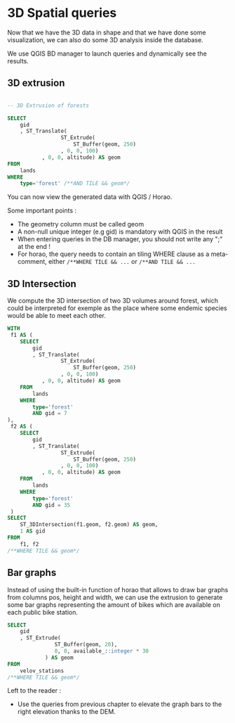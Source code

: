 3D Spatial queries
==================

Now that we have the 3D data in shape and that we have done some visualization, we can also do some 3D analysis inside the database.

We use QGIS BD manager to launch queries and dynamically see the results.

3D extrusion
------------

```SQL

-- 3D Extrusion of forests

SELECT 
    gid
    , ST_Translate(
                 ST_Extrude(
                     ST_Buffer(geom, 250)
                 , 0, 0, 100)
           , 0, 0, altitude) AS geom
FROM
    lands 
WHERE 
    type='forest' /**AND TILE && geom*/
```

You can now view the generated data with QGIS / Horao.

Some important points :
* The geometry column must be called geom
* A non-null unique integer (e.g gid) is mandatory with QGIS in the result
* When entering queries in the DB manager, you should not write any ";" at the end !
* For horao, the query needs to contain an tiling WHERE clause as a meta-comment, either ``/**WHERE TILE && ...`` or ``/**AND TILE && ...``

3D Intersection
----------------

We compute the 3D intersection of two 3D volumes around forest, which could be interpreted for exemple as the place where some endemic species would be able to meet each other.

```SQL
WITH 
 f1 AS (
    SELECT 
        gid
        , ST_Translate(
                 ST_Extrude(
                     ST_Buffer(geom, 250)
                 , 0, 0, 100)
           , 0, 0, altitude) AS geom
    FROM 
        lands 
    WHERE 
        type='forest'
        AND gid = 7
),
 f2 AS (
    SELECT 
        gid
        , ST_Translate(
                 ST_Extrude(
                     ST_Buffer(geom, 250)
                 , 0, 0, 100)
           , 0, 0, altitude) AS geom
    FROM 
        lands 
    WHERE 
        type='forest'
        AND gid = 35
 )
SELECT 
    ST_3DIntersection(f1.geom, f2.geom) AS geom, 
    1 AS gid
FROM 
    f1, f2
/**WHERE TILE && geom*/
```

Bar graphs
----------

Instead of using the built-in function of horao that allows to draw bar graphs from columns pos, height and width, we can use the extrusion to generate some bar graphs representing the amount of bikes which are available on each public bike station.

```SQL
SELECT 
    gid
    , ST_Extrude(
               ST_Buffer(geom, 20),
               0, 0, available_::integer * 30
            ) AS geom
FROM
    velov_stations
/**WHERE TILE && geom*/
```

Left to the reader :
* Use the queries from previous chapter to elevate the graph bars to the right elevation thanks to the DEM.


